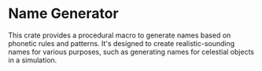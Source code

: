 # Name Generator

This crate provides a procedural macro to generate names based on phonetic rules and patterns. It's designed to create realistic-sounding names for various purposes, such as generating names for celestial objects in a simulation.
